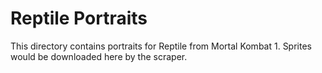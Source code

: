 # Reptile Portraits

This directory contains portraits for Reptile from Mortal Kombat 1.
Sprites would be downloaded here by the scraper.
